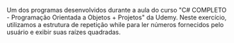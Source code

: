 Um dos programas desenvolvidos durante a aula do curso "C# COMPLETO - Programação Orientada a Objetos + Projetos" da Udemy.
Neste exercício, utilizamos a estrutura de repetição while para ler números fornecidos pelo usuário e exibir suas raízes quadradas. 
